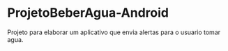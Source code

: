 # ProjetoBeberAgua-Android
Projeto para elaborar um aplicativo que envia alertas para o usuario tomar agua.
